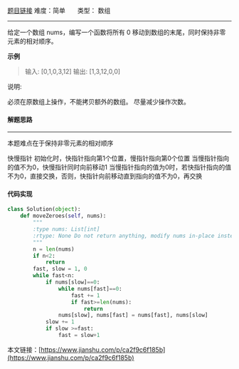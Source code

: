  [题目链接](https://leetcode-cn.com/problems/move-zeroes/)
难度：简单         &nbsp;&nbsp;&nbsp;&nbsp;&nbsp;&nbsp;类型： 数组 
***
 给定一个数组 nums，编写一个函数将所有 0 移动到数组的末尾，同时保持非零元素的相对顺序。

 
**示例**
> 输入: [0,1,0,3,12]
输出: [1,3,12,0,0]

说明:

必须在原数组上操作，不能拷贝额外的数组。
尽量减少操作次数。

#### 解题思路
***
本题难点在于保持非零元素的相对顺序

 快慢指针
初始化时，快指针指向第1个位置，慢指针指向第0个位置
当慢指针指向的值不为0，快慢指针同时向前移动1
当慢指针指向的值为0时，若快指针指向的值不为0，直接交换，否则，快指针向前移动直到指向的值不为0，再交换


#### 代码实现
```python
class Solution(object):
    def moveZeroes(self, nums):
        """
        :type nums: List[int]
        :rtype: None Do not return anything, modify nums in-place instead.
        """
        n = len(nums)
        if n<2:
            return
        fast, slow = 1, 0
        while fast<n:
            if nums[slow]==0:
                while nums[fast]==0:
                    fast += 1
                    if fast>=len(nums):
                        return        
                nums[slow], nums[fast] = nums[fast], nums[slow]
            slow += 1
            if slow >=fast:
                fast = slow+1
```
本文链接：[https://www.jianshu.com/p/ca2f9c6f185b](https://www.jianshu.com/p/ca2f9c6f185b)

 

